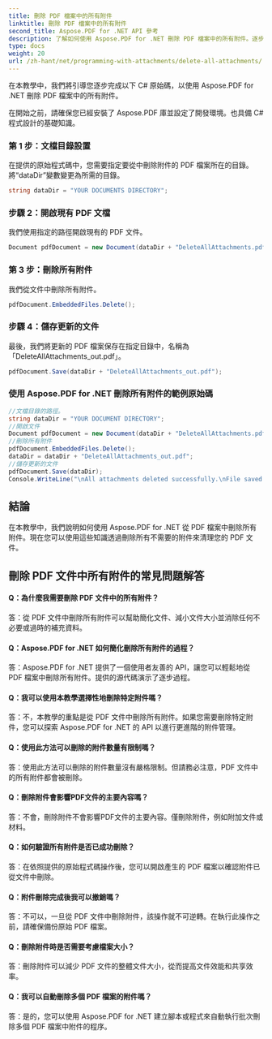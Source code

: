 ```yaml
---
title: 刪除 PDF 檔案中的所有附件
linktitle: 刪除 PDF 檔案中的所有附件
second_title: Aspose.PDF for .NET API 參考
description: 了解如何使用 Aspose.PDF for .NET 刪除 PDF 檔案中的所有附件。逐步指南，方便操作。
type: docs
weight: 20
url: /zh-hant/net/programming-with-attachments/delete-all-attachments/
---
```

在本教學中，我們將引導您逐步完成以下 C# 原始碼，以使用 Aspose.PDF for .NET 刪除 PDF 檔案中的所有附件。

在開始之前，請確保您已經安裝了 Aspose.PDF 庫並設定了開發環境。也具備 C# 程式設計的基礎知識。

### 第 1 步：文檔目錄設置

在提供的原始程式碼中，您需要指定要從中刪除附件的 PDF 檔案所在的目錄。將“dataDir”變數變更為所需的目錄。

```csharp
string dataDir = "YOUR DOCUMENTS DIRECTORY";
```

### 步驟 2：開啟現有 PDF 文檔

我們使用指定的路徑開啟現有的 PDF 文件。

```csharp
Document pdfDocument = new Document(dataDir + "DeleteAllAttachments.pdf");
```

### 第 3 步：刪除所有附件

我們從文件中刪除所有附件。

```csharp
pdfDocument.EmbeddedFiles.Delete();
```

### 步驟 4：儲存更新的文件

最後，我們將更新的 PDF 檔案保存在指定目錄中，名稱為「DeleteAllAttachments_out.pdf」。

```csharp
pdfDocument.Save(dataDir + "DeleteAllAttachments_out.pdf");
```

### 使用 Aspose.PDF for .NET 刪除所有附件的範例原始碼 

```csharp
//文檔目錄的路徑。
string dataDir = "YOUR DOCUMENT DIRECTORY";
//開啟文件
Document pdfDocument = new Document(dataDir + "DeleteAllAttachments.pdf");
//刪除所有附件
pdfDocument.EmbeddedFiles.Delete();
dataDir = dataDir + "DeleteAllAttachments_out.pdf";
//儲存更新的文件
pdfDocument.Save(dataDir);
Console.WriteLine("\nAll attachments deleted successfully.\nFile saved at " + dataDir);

```

## 結論

在本教學中，我們說明如何使用 Aspose.PDF for .NET 從 PDF 檔案中刪除所有附件。現在您可以使用這些知識透過刪除所有不需要的附件來清理您的 PDF 文件。

## 刪除 PDF 文件中所有附件的常見問題解答

#### Q：為什麼我需要刪除 PDF 文件中的所有附件？

答：從 PDF 文件中刪除所有附件可以幫助簡化文件、減小文件大小並消除任何不必要或過時的補充資料。

#### Q：Aspose.PDF for .NET 如何簡化刪除所有附件的過程？

答：Aspose.PDF for .NET 提供了一個使用者友善的 API，讓您可以輕鬆地從 PDF 檔案中刪除所有附件。提供的源代碼演示了逐步過程。

#### Q：我可以使用本教學選擇性地刪除特定附件嗎？

答：不，本教學的重點是從 PDF 文件中刪除所有附件。如果您需要刪除特定附件，您可以探索 Aspose.PDF for .NET 的 API 以進行更進階的附件管理。

#### Q：使用此方法可以刪除的附件數量有限制嗎？

答：使用此方法可以刪除的附件數量沒有嚴格限制。但請務必注意，PDF 文件中的所有附件都會被刪除。

#### Q：刪除附件會影響PDF文件的主要內容嗎？

答：不會，刪除附件不會影響PDF文件的主要內容。僅刪除附件，例如附加文件或材料。

#### Q：如何驗證所有附件是否已成功刪除？

答：在依照提供的原始程式碼操作後，您可以開啟產生的 PDF 檔案以確認附件已從文件中刪除。

#### Q：附件刪除完成後我可以撤銷嗎？

答：不可以，一旦從 PDF 文件中刪除附件，該操作就不可逆轉。在執行此操作之前，請確保備份原始 PDF 檔案。

#### Q：刪除附件時是否需要考慮檔案大小？

答：刪除附件可以減少 PDF 文件的整體文件大小，從而提高文件效能和共享效率。

#### Q：我可以自動刪除多個 PDF 檔案的附件嗎？
答：是的，您可以使用 Aspose.PDF for .NET 建立腳本或程式來自動執行批次刪除多個 PDF 檔案中附件的程序。